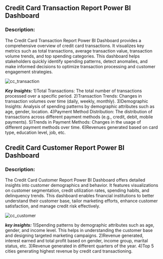 <h2> Credit Card Transaction Report Power BI Dashboard</h2>

<h3>Description:</h3>
The Credit Card Transaction Report Power BI Dashboard provides a comprehensive overview of credit card transactions. It visualizes key metrics such as total transactions, average transaction value, transaction volume trends, and top spending categories. This dashboard helps stakeholders quickly identify spending patterns, detect anomalies, and make informed decisions to optimize transaction processing and customer engagement strategies.



![cc_transaction](https://github.com/user-attachments/assets/1c7e8ac3-e376-4736-bf33-29cd618efbe0)

***Key Insights:***
1)Total Transactions: The total number of transactions processed over a specific period.
2)Transaction Trends: Changes in transaction volumes over time (daily, weekly, monthly).
3)Demographic Insights: Analysis of spending patterns by demographic attributes such as age, gender, location.
4)Payment Method Distribution: The distribution of transactions across different payment methods (e.g., credit, debit, mobile payments).
5)Trends in Payment Methods: Changes in the usage of different payment methods over time.
6)Revenues generated based on card type, education level, job, etc.


 <h2> Credit Card Customer Report Power BI Dashboard</h2>

<h3>Description:</h3>
The Credit Card Customer Report Power BI Dashboard offers detailed insights into customer demographics and behavior. It features visualizations on customer segmentation, credit utilization rates, spending habits, and delinquency trends. This dashboard enables financial institutions to better understand their customer base, tailor marketing efforts, enhance customer satisfaction, and manage credit risk effectively.



![cc_customer](https://github.com/user-attachments/assets/40c03e1c-8b3b-44a8-af5a-a1c810be518f)

***key insights:***
1)Spending patterns by demographic attributes such as age, gender, and income level. This helps in understanding the customer base and designing targeted marketing campaigns.
2)Revenue generated, interest earned and total profit based on gender, income group, marital status, etc.
3)Revenue generated in different quarters of the year.
4)Top 5 cities generating highest revenue by credit card transactioning.



